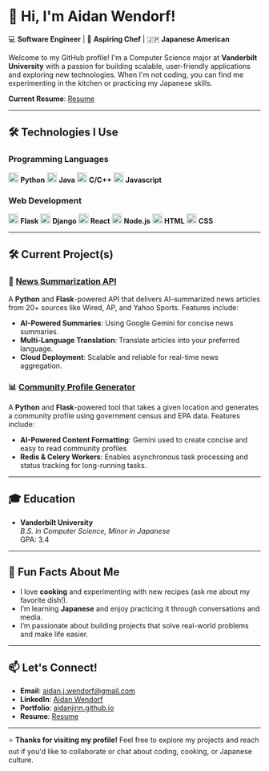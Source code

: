 # 👋 Hi, I'm Aidan Wendorf!

💻 **Software Engineer** | 🍳 **Aspiring Chef** | 🇯🇵 **Japanese American**

Welcome to my GitHub profile! I'm a Computer Science major at **Vanderbilt University** with a passion for building scalable, user-friendly applications and exploring new technologies. When I'm not coding, you can find me experimenting in the kitchen or practicing my Japanese skills.

**Current Resume**: [Resume](https://github.com/aidanjinn/Resume/blob/main/Aidan_WendorfResume.pdf)

---

## 🛠️ **Technologies I Use**

### Programming Languages
<img src="https://img.icons8.com/color/48/000000/python.png" alt="Python" width="20" height="20"/> **Python**
<img src="https://img.icons8.com/color/48/000000/java-coffee-cup-logo.png" alt="Java" width="20" height="20"/> **Java**
<img src="https://img.icons8.com/color/48/000000/c-plus-plus-logo.png" alt="C++" width="20" height="20"/> **C/C++**
<img src="https://img.icons8.com/color/48/000000/javascript.png" alt="Javascript" width="20" height="20"/> **Javascript**

### Web Development
<img src="https://img.icons8.com/color/48/000000/flask.png" alt="Flask" width="20" height="20"/> **Flask**
<img src="https://img.icons8.com/color/48/000000/django.png" alt="Django" width="20" height="20"/> **Django**
<img src="https://img.icons8.com/color/48/000000/react-native.png" alt="React" width="20" height="20"/> **React**
<img src="https://img.icons8.com/color/48/000000/nodejs.png" alt="Node" width="20" height="20"/> **Node.js**
<img src="https://img.icons8.com/color/48/000000/html-5.png" alt="HTML" width="20" height="20"/> **HTML**
<img src="https://img.icons8.com/color/48/000000/css3.png" alt="CSS" width="20" height="20"/> **CSS**

---

## 🛠️ **Current Project(s)**

### 📰 [News Summarization API](https://github.com/aidanjinn/newsAPI)
A **Python** and **Flask**-powered API that delivers AI-summarized news articles from 20+ sources like Wired, AP, and Yahoo Sports. Features include:
- **AI-Powered Summaries**: Using Google Gemini for concise news summaries.
- **Multi-Language Translation**: Translate articles into your preferred language.
- **Cloud Deployment**: Scalable and reliable for real-time news aggregation.

### 📊 [Community Profile Generator](https://github.com/aidanjinn/CommunityProfileGenerator)
A **Python** and **Flask**-powered tool that takes a given location and generates a community profile using government census and EPA data. Features include:
- **AI-Powered Content Formatting**: Gemini used to create concise and easy to read community profiles
- **Redis & Celery Workers**: Enables asynchronous task processing and status tracking for long-running tasks.

---

## 🎓 **Education**
- **Vanderbilt University**  
  *B.S. in Computer Science, Minor in Japanese*  
  GPA: 3.4

---

## 🍳 **Fun Facts About Me**
- I love **cooking** and experimenting with new recipes (ask me about my favorite dish!).
- I’m learning **Japanese** and enjoy practicing it through conversations and media.
- I’m passionate about building projects that solve real-world problems and make life easier.

---

## 📫 **Let's Connect!**
- **Email**: aidan.j.wendorf@gmail.com
- **LinkedIn**: [Aidan Wendorf](https://www.linkedin.com/in/aidanwendorf/)
- **Portfolio**: [aidanjinn.github.io](https://aidanjinn.github.io/devwebsiteAidanjinn/)
- **Resume**: [Resume](https://github.com/aidanjinn/Resume/blob/main/Aidan_WendorfResume.pdf)

---

⭐ **Thanks for visiting my profile!** Feel free to explore my projects and reach out if you'd like to collaborate or chat about coding, cooking, or Japanese culture.
